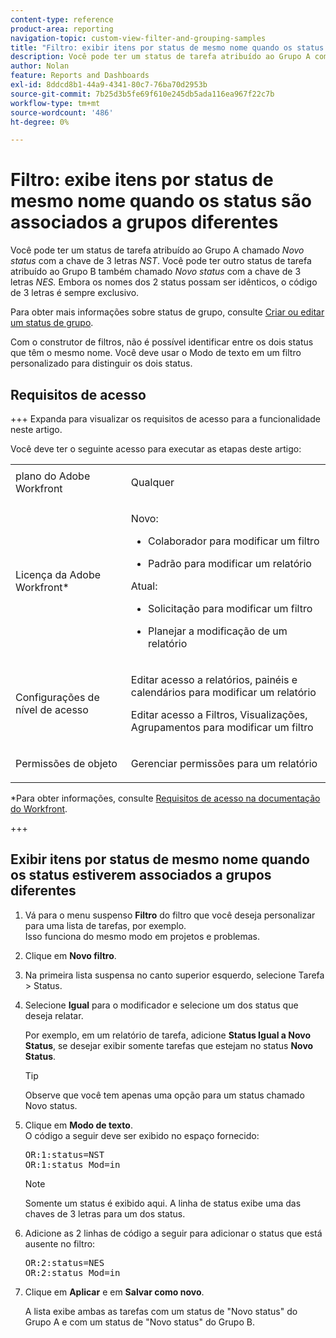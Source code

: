 ```yaml
---
content-type: reference
product-area: reporting
navigation-topic: custom-view-filter-and-grouping-samples
title: "Filtro: exibir itens por status de mesmo nome quando os status estiverem associados a grupos diferentes"
description: Você pode ter um status de tarefa atribuído ao Grupo A com o nome Novo status com a chave de 3 letras NST. Você pode ter outro status de tarefa atribuído ao Grupo B, também chamado Novo status com a chave de 3 letras NES. Embora os nomes dos dois status possam ser idênticos, o código de 3 letras é sempre exclusivo. Para obter mais informações sobre status de grupos, consulte Criar ou editar um status de grupo.
author: Nolan
feature: Reports and Dashboards
exl-id: 8ddcd8b1-44a9-4341-80c7-76ba70d2953b
source-git-commit: 7b25d3b5fe69f610e245db5ada116ea967f22c7b
workflow-type: tm+mt
source-wordcount: '486'
ht-degree: 0%

---
```


# Filtro: exibe itens por status de mesmo nome quando os status são associados a grupos diferentes

<!--Audited: 10/2024-->

Você pode ter um status de tarefa atribuído ao Grupo A chamado *Novo status* com a chave de 3 letras *NST*. Você pode ter outro status de tarefa atribuído ao Grupo B também chamado *Novo status* com a chave de 3 letras *NES.* Embora os nomes dos 2 status possam ser idênticos, o código de 3 letras é sempre exclusivo.

Para obter mais informações sobre status de grupo, consulte [Criar ou editar um status de grupo](../../../administration-and-setup/manage-groups/manage-group-statuses/create-or-edit-a-group-status.md).

Com o construtor de filtros, não é possível identificar entre os dois status que têm o mesmo nome. Você deve usar o Modo de texto em um filtro personalizado para distinguir os dois status.

## Requisitos de acesso

+++ Expanda para visualizar os requisitos de acesso para a funcionalidade neste artigo.

Você deve ter o seguinte acesso para executar as etapas deste artigo:

<table style="table-layout:auto"> 
 <col> 
 <col> 
 <tbody> 
  <tr> 
   <td role="rowheader">plano do Adobe Workfront</td> 
   <td> <p>Qualquer</p> </td> 
  </tr> 
  <tr> 
   <td role="rowheader">Licença da Adobe Workfront*</td> 
   <td> 
    <p>Novo:</p>
   <ul><li><p>Colaborador para modificar um filtro </p></li>
   <li><p>Padrão para modificar um relatório</p></li> </ul>

<p>Atual:</p>
   <ul><li><p>Solicitação para modificar um filtro </p></li>
   <li><p>Planejar a modificação de um relatório</p></li> </ul></td> 
  </tr> 
  <tr> 
   <td role="rowheader">Configurações de nível de acesso</td> 
   <td> <p>Editar acesso a relatórios, painéis e calendários para modificar um relatório</p> <p>Editar acesso a Filtros, Visualizações, Agrupamentos para modificar um filtro</p> </td> 
  </tr> 
  <tr> 
   <td role="rowheader">Permissões de objeto</td> 
   <td> <p>Gerenciar permissões para um relatório</p>  </td> 
  </tr> 
 </tbody> 
</table>

*Para obter informações, consulte [Requisitos de acesso na documentação do Workfront](/help/quicksilver/administration-and-setup/add-users/access-levels-and-object-permissions/access-level-requirements-in-documentation.md).

+++

## Exibir itens por status de mesmo nome quando os status estiverem associados a grupos diferentes

1. Vá para o menu suspenso **Filtro** do filtro que você deseja personalizar para uma lista de tarefas, por exemplo.\
   Isso funciona do mesmo modo em projetos e problemas.
1. Clique em **Novo filtro**.
1. Na primeira lista suspensa no canto superior esquerdo, selecione Tarefa > Status.
1. Selecione **Igual** para o modificador e selecione um dos status que deseja relatar.

   Por exemplo, em um relatório de tarefa, adicione **Status Igual a Novo Status**, se desejar exibir somente tarefas que estejam no status **Novo Status**.

   >[!TIP]
   >
   >Observe que você tem apenas uma opção para um status chamado Novo status.

1. Clique em **Modo de texto**.\
   O código a seguir deve ser exibido no espaço fornecido:

   <pre>OR:1:status=NST<br>OR:1:status_Mod=in </pre>

   >[!NOTE]
   >
   >Somente um status é exibido aqui. A linha de status exibe uma das chaves de 3 letras para um dos status.

1. Adicione as 2 linhas de código a seguir para adicionar o status que está ausente no filtro:

   <pre>OR:2:status=NES<br>OR:2:status_Mod=in</pre>

1. Clique em **Aplicar** e em **Salvar como novo**.

   A lista exibe ambas as tarefas com um status de &quot;Novo status&quot; do Grupo A e com um status de &quot;Novo status&quot; do Grupo B.
